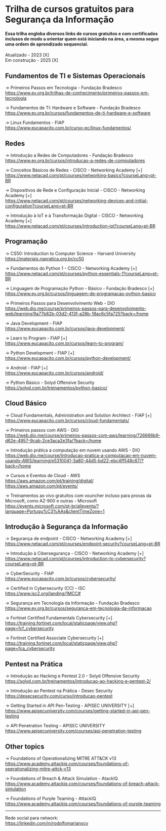# Trilha de cursos gratuitos para Segurança da Informação
#### Essa trilha engloba diversos links de cursos gratuitos e com certificados inclusos de modo a orientar quem está iniciando na área, a mesma segue uma ordem de aprendizado sequencial. 
Atualizado - 2023 [X]  
Em construção - 2025 [X]

## Fundamentos de TI e Sistemas Operacionais

-> Primeiros Passos em Tecnologia - Fundação Bradesco  
https://www.ev.org.br/trilhas-de-conhecimento/primeiros-passos-em-tecnologia

-> Fundamentos de TI: Hardware e Software - Fundação Bradesco  
https://www.ev.org.br/cursos/fundamentos-de-ti-hardware-e-software

-> Linux Fundamentos - FIAP  
https://www.eucapacito.com.br/curso-ec/linux-fundamentos/

## Redes
-> Introdução a Redes de Computadores - Fundação Bradesco  
https://www.ev.org.br/cursos/introducao-a-redes-de-computadores

-> Conceitos Básicos de Redes - CISCO - Networking Academy [+]  
https://www.netacad.com/pt/courses/networking-basics?courseLang=pt-BR

-> Dispositivos de Rede e Configuração Inicial - CISCO - Networking Academy [+]  
https://www.netacad.com/pt/courses/networking-devices-and-initial-configuration?courseLang=pt-BR

-> Introdução à IoT e à Transformação Digital - CISCO - Networking Academy [+]  
https://www.netacad.com/pt/courses/introduction-iot?courseLang=pt-BR

## Programação
-> CS50: Introduction to Computer Science - Harvard University  
https://materiais.napratica.org.br/cc50

-> Fundamentos do Python 1 - CISCO - Networking Academy [+]  
https://www.netacad.com/pt/courses/python-essentials-1?courseLang=pt-BR

-> Linguagem de Programação Python - Básico - Fundação Bradesco [+]  
https://www.ev.org.br/cursos/linguagem-de-programacao-python-basico

-> Primeiros Passos para Desenvolvimento Web - DIO  
https://web.dio.me/course/primeiros-passos-para-desenvolvimento-web/learning/9a77b82b-03d2-413f-a28b-18ac6c5fa725?back=/home

-> Java Development - FIAP  
https://www.eucapacito.com.br/cursos/java-development/

-> Learn to Program - FIAP [+]  
https://www.eucapacito.com.br/cursos/learn-to-program/

-> Python Development - FIAP [+]  
https://www.eucapacito.com.br/cursos/python-development/

-> Android - FIAP [+]  
https://www.eucapacito.com.br/cursos/android/

-> Python Básico - Solyd Offensive Security  
https://solyd.com.br/treinamentos/python-basico/

## Cloud Básico

-> Cloud Fundamentals, Administration and Solution Architect - FIAP [+]  
https://www.eucapacito.com.br/cursos/cloud-fundamentals/

-> Primeiros passos com AWS - DIO  
https://web.dio.me/course/primeiros-passos-com-aws/learning/726666b9-d62e-4957-9cab-2ce3aca2e3fa/?back=/home

-> Introdução prática a computação em nuvem usando AWS - DIO  
https://web.dio.me/course/Introducao-pratica-a-computacao-em-nuvem-usando-AWS/learning/e5310041-3a80-44d5-bd22-ebc4ff548c67/?back=/home

-> Cursos e Eventos de Cloud - AWS  
https://aws.amazon.com/pt/training/digital/  
https://aws.amazon.com/pt/events/  

-> Treinamentos ao vivo gratuítos com vouncher incluso para provas da Microsoft, como AZ-900 e outras - Microsoft  
https://events.microsoft.com/pt-br/allevents/?language=Portugu%C3%AAs&clientTimeZone=1

## Introdução à Segurança da Informação

-> Segurança de endpoint - CISCO - Networking Academy [+]  
https://www.netacad.com/pt/courses/endpoint-security?courseLang=pt-BR

-> Introdução à Cibersegurança - CISCO - Networking Academy [+]  
https://www.netacad.com/pt/courses/introduction-to-cybersecurity?courseLang=pt-BR

-> CyberSecurity - FIAP  
https://www.eucapacito.com.br/cursos/cybersecurity/

-> Certified in Cybersecurity (CC) - ISC  
https://www.isc2.org/landing/1MCC#  

-> Segurança em Tecnologia da Informação - Fundação Bradesco  
https://www.ev.org.br/cursos/seguranca-em-tecnologia-da-informacao

-> Fortinet Certified Fundamentals Cybersecurity [+]  
https://training.fortinet.com/local/staticpage/view.php?page=fcf_cybersecurity

-> Fortinet Certified Associate Cybersecurity [+]  
https://training.fortinet.com/local/staticpage/view.php?page=fca_cybersecurity

## Pentest na Prática
-> Introdução ao Hacking e Pentest 2.0 - Solyd Offensive Security  
https://solyd.com.br/treinamentos/introducao-ao-hacking-e-pentest-2/

-> Introdução ao Pentest na Prática - Desec Security  
https://desecsecurity.com/curso/introducao-pentest

-> Getting Started in API Pen-Testing - APISEC UNIVERSITY [+]  
https://www.apisecuniversity.com/courses/getting-started-in-api-pen-testing

-> API Penetration Testing - APISEC UNIVERSITY  
https://www.apisecuniversity.com/courses/api-penetration-testing

## Other topics
-> Foundations of Operationalizing MITRE ATT&CK v13  
https://www.academy.attackiq.com/courses/foundations-of-operationalizing-mitre-attck-v13

-> Foundations of Breach & Attack Simulation - AtackIQ  
https://www.academy.attackiq.com/courses/foundations-of-breach-attack-simulation

-> Foundations of Purple Teaming - AttackIQ  
https://www.academy.attackiq.com/courses/foundations-of-purple-teaming

---
Rede social para network:  
https://linkedin.com/in/rodolfomarianocy
